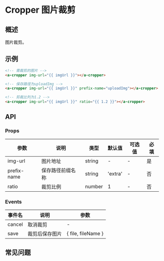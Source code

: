 # Cropper 图片裁剪

## 概述

图片裁剪。

## 示例

```html
<!-- 需裁剪的图片 -->
<a-cropper img-url="{{ imgUrl }}"></a-cropper>

<!-- 保存路径为uploadImg -->
<a-cropper img-url="{{ imgUrl }}" prefix-name="uploadImg"></a-cropper>

<!-- 剪裁比列为1.2 -->
<a-cropper img-url="{{ imgUrl }}" ratio="{{ 1.2 }}"></a-cropper>
```

## API

### Props

| 参数        | 说明             | 类型   | 默认值  | 可选值 | 必填 |
| ----------- | ---------------- | ------ | ------- | ------ | ---- |
| img-url     | 图片地址         | string | -       | -      | 是   |
| prefix-name | 保存路径前缀名称 | string | 'extra' | -      | 否   |
| ratio       | 裁剪比例         | number | 1       | -      | 否   |

### Events

| 事件名 | 说明           | 参数               |
| ------ | -------------- | ------------------ |
| cancel | 取消裁剪       | -                  |
| save   | 裁剪后保存图片 | { file, fileName } |

## 常见问题
